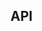## API

<!-- HERE-RENDER vfs/base.js-->
<!-- HERE-RENDER vfs/api.js-->
<!-- HERE-RENDER vfs/node.js-->
<!-- HERE-RENDER vfs-util-compression/util-compression.js-->
<!-- HERE-RENDER vfs-util-path/util-path.js-->
<!-- HERE-RENDER vfs-util-stream/util-stream.js-->
